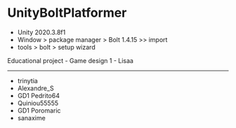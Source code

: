 # UnityBoltPlatformer
- Unity 2020.3.8f1
- Window > package manager > Bolt 1.4.15 >> import
- tools > bolt > setup wizard

Educational project - Game design 1 - Lisaa

---
- trinytia
- Alexandre_S
- GD1 Pedrito64
- Quiniou55555
- GD1 Poromaric
- sanaxime
